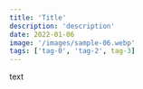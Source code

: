 ```yaml
---
title: 'Title'
description: 'description'
date: 2022-01-06
image: '/images/sample-06.webp'
tags: ['tag-0', 'tag-2', tag-3]
---
```


text
